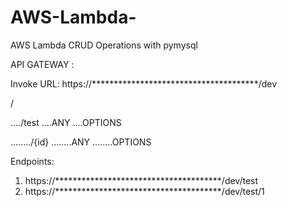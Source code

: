 # AWS-Lambda-


AWS Lambda CRUD Operations with pymysql

API GATEWAY :


Invoke URL: https://**************************************/dev 


/

..../test
....ANY
....OPTIONS
  
......../{id}
........ANY
........OPTIONS


Endpoints: 


1. https://**************************************/dev/test
2. https://**************************************/dev/test/1

